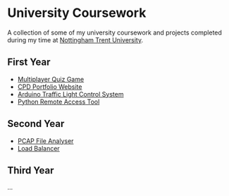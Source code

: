 # **University Coursework**
A collection of some of my university coursework and projects completed during my time at [Nottingham Trent University](https://www.ntu.ac.uk/).

## First Year
- [Multiplayer Quiz Game](/202122/Term1/MultiplayerQuizGame)
- [CPD Portfolio Website](/202122/Term1/CPDPortfolio)
- [Arduino Traffic Light Control System](/202122/Term2/ArduinoTLC/)
- [Python Remote Access Tool](/202122/Term3/RemoteAccessTool)

## Second Year
- [PCAP File Analyser](/202223/Term2/PCAPAnalyser)
- [Load Balancer](/202223/Term2/LoadBalancer)

## Third Year
...
